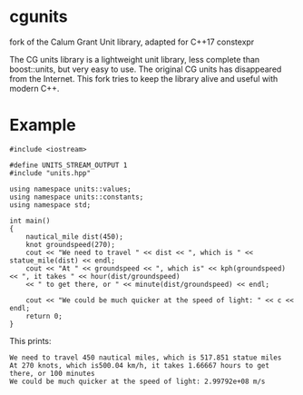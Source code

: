 # cgunits
fork of the Calum Grant Unit library, adapted for C++17 constexpr

The CG units library is a lightweight unit library, less complete than boost::units, but very easy to use. 
The original CG units has disappeared from the Internet. This fork tries to keep the library alive and useful with modern C++.

# Example
```
#include <iostream>

#define UNITS_STREAM_OUTPUT 1
#include "units.hpp"

using namespace units::values;
using namespace units::constants;
using namespace std;

int main()
{
    nautical_mile dist(450);
    knot groundspeed(270);
    cout << "We need to travel " << dist << ", which is " << statue_mile(dist) << endl;
    cout << "At " << groundspeed << ", which is" << kph(groundspeed) << ", it takes " << hour(dist/groundspeed)
    << " to get there, or " << minute(dist/groundspeed) << endl;

    cout << "We could be much quicker at the speed of light: " << c << endl;
    return 0;
}

```
This prints:
```
We need to travel 450 nautical miles, which is 517.851 statue miles
At 270 knots, which is500.04 km/h, it takes 1.66667 hours to get there, or 100 minutes
We could be much quicker at the speed of light: 2.99792e+08 m/s
```

